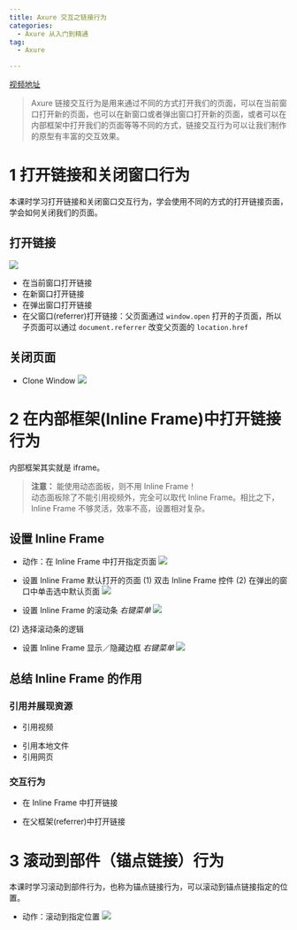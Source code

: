 ```yaml
---
title: Axure 交互之链接行为
categories:
  - Axure 从入门到精通
tag:
  - Axure

---
```



[视频地址](http://www.jikexueyuan.com/course/1708.html)
> Axure 链接交互行为是用来通过不同的方式打开我们的页面，可以在当前窗口打开新的页面，也可以在新窗口或者弹出窗口打开新的页面，或者可以在内部框架中打开我们的页面等等不同的方式，链接交互行为可以让我们制作的原型有丰富的交互效果。   

# 1 打开链接和关闭窗口行为
本课时学习打开链接和关闭窗口交互行为，学会使用不同的方式的打开链接页面，学会如何关闭我们的页面。

## 打开链接
![](http://o7m5xjmtl.bkt.clouddn.com/AD1FDD9E-2219-41ED-A369-CB9ADB776F25.png)

+ 在当前窗口打开链接
+ 在新窗口打开链接
+ 在弹出窗口打开链接
+ 在父窗口(referrer)打开链接：父页面通过 `window.open` 打开的子页面，所以子页面可以通过 `document.referrer` 改变父页面的 `location.href`

## 关闭页面
+ Clone Window
![](http://o7m5xjmtl.bkt.clouddn.com/1FC31756-7E12-4EC2-ABD3-EF67EFA87448.png)


# 2 在内部框架(Inline Frame)中打开链接行为 
内部框架其实就是 iframe。
> **注意：** 能使用动态面板，则不用 Inline Frame！  
> 动态面板除了不能引用视频外，完全可以取代 Inline Frame。相比之下，Inline Frame 不够灵活，效率不高，设置相对复杂。  

## 设置 Inline Frame
+ 动作：在 Inline Frame 中打开指定页面
![](http://o7m5xjmtl.bkt.clouddn.com/C6CBB664-C4B1-4E81-9B56-8AD00B8EE36E.png)

+ 设置 Inline Frame 默认打开的页面
(1) 双击 Inline Frame 控件
(2) 在弹出的窗口中单击选中默认页面
![](http://o7m5xjmtl.bkt.clouddn.com/849FB1DD-BABC-462D-BFB0-030B99BD4438.png)

+ 设置 Inline Frame 的滚动条
*右键菜单*
![](http://o7m5xjmtl.bkt.clouddn.com/5C647433-033F-41AC-B57D-FE71CDB34A16.png)

(2) 选择滚动条的逻辑

+ 设置 Inline Frame 显示／隐藏边框
*右键菜单*
![](http://o7m5xjmtl.bkt.clouddn.com/EDABBEF4-899F-4491-81DD-938ACF086CA4.png)

## 总结 Inline Frame 的作用
### 引用并展现资源
+ 引用视频
* 引用本地文件
* 引用网页

### 交互行为
+ 在 Inline Frame 中打开链接
* 在父框架(referrer)中打开链接

# 3 滚动到部件（锚点链接）行为 
本课时学习滚动到部件行为，也称为锚点链接行为，可以滚动到锚点链接指定的位置。

+ 动作：滚动到指定位置
![](http://o7m5xjmtl.bkt.clouddn.com/4206F536-0885-4D72-8D0E-D41D612186B4.png)